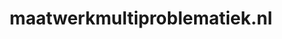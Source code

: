 ---
layout: post
title:  "maatwerkmultiproblematiek.nl"
internal_url:  "/data/maatwerkmultiproblematiek.nl.html"
categories: dutchgov
---